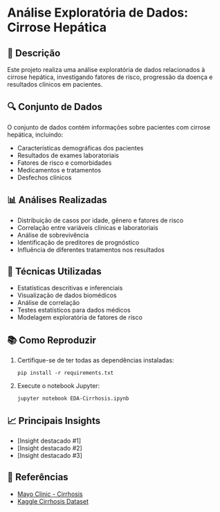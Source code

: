 # Análise Exploratória de Dados: Cirrose Hepática

## 📝 Descrição
Este projeto realiza uma análise exploratória de dados relacionados à cirrose hepática, investigando fatores de risco, progressão da doença e resultados clínicos em pacientes.

## 🔍 Conjunto de Dados
O conjunto de dados contém informações sobre pacientes com cirrose hepática, incluindo:
- Características demográficas dos pacientes
- Resultados de exames laboratoriais
- Fatores de risco e comorbidades
- Medicamentos e tratamentos
- Desfechos clínicos

## 📊 Análises Realizadas
- Distribuição de casos por idade, gênero e fatores de risco
- Correlação entre variáveis clínicas e laboratoriais
- Análise de sobrevivência
- Identificação de preditores de prognóstico
- Influência de diferentes tratamentos nos resultados

## 🧮 Técnicas Utilizadas
- Estatísticas descritivas e inferenciais
- Visualização de dados biomédicos
- Análise de correlação
- Testes estatísticos para dados médicos
- Modelagem exploratória de fatores de risco

## 📚 Como Reproduzir
1. Certifique-se de ter todas as dependências instaladas:
   ```
   pip install -r requirements.txt
   ```
2. Execute o notebook Jupyter:
   ```
   jupyter notebook EDA-Cirrhosis.ipynb
   ```

## 📈 Principais Insights
- [Insight destacado #1]
- [Insight destacado #2]
- [Insight destacado #3]

## 🔗 Referências
- [Mayo Clinic - Cirrhosis](https://www.mayoclinic.org/diseases-conditions/cirrhosis/symptoms-causes/syc-20351487)
- [Kaggle Cirrhosis Dataset](https://www.kaggle.com/datasets/fedesoriano/cirrhosis-prediction-dataset)